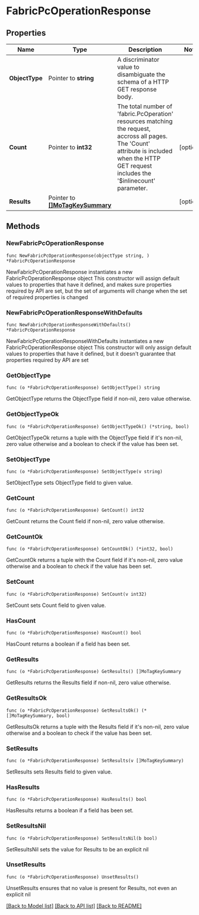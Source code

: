 # FabricPcOperationResponse

## Properties

Name | Type | Description | Notes
------------ | ------------- | ------------- | -------------
**ObjectType** | Pointer to **string** | A discriminator value to disambiguate the schema of a HTTP GET response body. | 
**Count** | Pointer to **int32** | The total number of &#39;fabric.PcOperation&#39; resources matching the request, accross all pages. The &#39;Count&#39; attribute is included when the HTTP GET request includes the &#39;$inlinecount&#39; parameter. | [optional] 
**Results** | Pointer to [**[]MoTagKeySummary**](mo.TagKeySummary.md) |  | [optional] 

## Methods

### NewFabricPcOperationResponse

`func NewFabricPcOperationResponse(objectType string, ) *FabricPcOperationResponse`

NewFabricPcOperationResponse instantiates a new FabricPcOperationResponse object
This constructor will assign default values to properties that have it defined,
and makes sure properties required by API are set, but the set of arguments
will change when the set of required properties is changed

### NewFabricPcOperationResponseWithDefaults

`func NewFabricPcOperationResponseWithDefaults() *FabricPcOperationResponse`

NewFabricPcOperationResponseWithDefaults instantiates a new FabricPcOperationResponse object
This constructor will only assign default values to properties that have it defined,
but it doesn't guarantee that properties required by API are set

### GetObjectType

`func (o *FabricPcOperationResponse) GetObjectType() string`

GetObjectType returns the ObjectType field if non-nil, zero value otherwise.

### GetObjectTypeOk

`func (o *FabricPcOperationResponse) GetObjectTypeOk() (*string, bool)`

GetObjectTypeOk returns a tuple with the ObjectType field if it's non-nil, zero value otherwise
and a boolean to check if the value has been set.

### SetObjectType

`func (o *FabricPcOperationResponse) SetObjectType(v string)`

SetObjectType sets ObjectType field to given value.


### GetCount

`func (o *FabricPcOperationResponse) GetCount() int32`

GetCount returns the Count field if non-nil, zero value otherwise.

### GetCountOk

`func (o *FabricPcOperationResponse) GetCountOk() (*int32, bool)`

GetCountOk returns a tuple with the Count field if it's non-nil, zero value otherwise
and a boolean to check if the value has been set.

### SetCount

`func (o *FabricPcOperationResponse) SetCount(v int32)`

SetCount sets Count field to given value.

### HasCount

`func (o *FabricPcOperationResponse) HasCount() bool`

HasCount returns a boolean if a field has been set.

### GetResults

`func (o *FabricPcOperationResponse) GetResults() []MoTagKeySummary`

GetResults returns the Results field if non-nil, zero value otherwise.

### GetResultsOk

`func (o *FabricPcOperationResponse) GetResultsOk() (*[]MoTagKeySummary, bool)`

GetResultsOk returns a tuple with the Results field if it's non-nil, zero value otherwise
and a boolean to check if the value has been set.

### SetResults

`func (o *FabricPcOperationResponse) SetResults(v []MoTagKeySummary)`

SetResults sets Results field to given value.

### HasResults

`func (o *FabricPcOperationResponse) HasResults() bool`

HasResults returns a boolean if a field has been set.

### SetResultsNil

`func (o *FabricPcOperationResponse) SetResultsNil(b bool)`

 SetResultsNil sets the value for Results to be an explicit nil

### UnsetResults
`func (o *FabricPcOperationResponse) UnsetResults()`

UnsetResults ensures that no value is present for Results, not even an explicit nil

[[Back to Model list]](../README.md#documentation-for-models) [[Back to API list]](../README.md#documentation-for-api-endpoints) [[Back to README]](../README.md)


